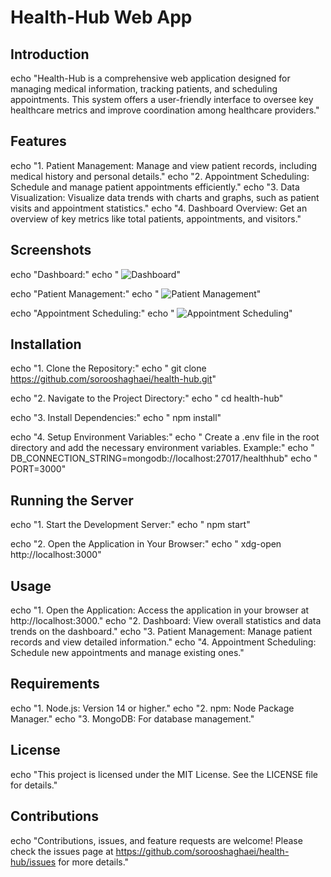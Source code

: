 # Health-Hub Web App

## Introduction
echo "Health-Hub is a comprehensive web application designed for managing medical information, tracking patients, and scheduling appointments. This system offers a user-friendly interface to oversee key healthcare metrics and improve coordination among healthcare providers."

## Features
echo "1. Patient Management: Manage and view patient records, including medical history and personal details."
echo "2. Appointment Scheduling: Schedule and manage patient appointments efficiently."
echo "3. Data Visualization: Visualize data trends with charts and graphs, such as patient visits and appointment statistics."
echo "4. Dashboard Overview: Get an overview of key metrics like total patients, appointments, and visitors."

## Screenshots
echo "Dashboard:"
echo "   ![Dashboard](https://github.com/sorooshaghaei/health-hub/assets/dashboard-screenshot.png)"

echo "Patient Management:"
echo "   ![Patient Management](https://github.com/sorooshaghaei/health-hub/assets/patient-management-screenshot.png)"

echo "Appointment Scheduling:"
echo "   ![Appointment Scheduling](https://github.com/sorooshaghaei/health-hub/assets/appointment-scheduling-screenshot.png)"

## Installation
echo "1. Clone the Repository:"
echo "   git clone https://github.com/sorooshaghaei/health-hub.git"

echo "2. Navigate to the Project Directory:"
echo "   cd health-hub"

echo "3. Install Dependencies:"
echo "   npm install"

echo "4. Setup Environment Variables:"
echo "   Create a .env file in the root directory and add the necessary environment variables. Example:"
echo "   DB_CONNECTION_STRING=mongodb://localhost:27017/healthhub"
echo "   PORT=3000"

## Running the Server
echo "1. Start the Development Server:"
echo "   npm start"

echo "2. Open the Application in Your Browser:"
echo "   xdg-open http://localhost:3000"

## Usage
echo "1. Open the Application: Access the application in your browser at http://localhost:3000."
echo "2. Dashboard: View overall statistics and data trends on the dashboard."
echo "3. Patient Management: Manage patient records and view detailed information."
echo "4. Appointment Scheduling: Schedule new appointments and manage existing ones."

## Requirements
echo "1. Node.js: Version 14 or higher."
echo "2. npm: Node Package Manager."
echo "3. MongoDB: For database management."

## License
echo "This project is licensed under the MIT License. See the LICENSE file for details."

## Contributions
echo "Contributions, issues, and feature requests are welcome! Please check the issues page at https://github.com/sorooshaghaei/health-hub/issues for more details."
